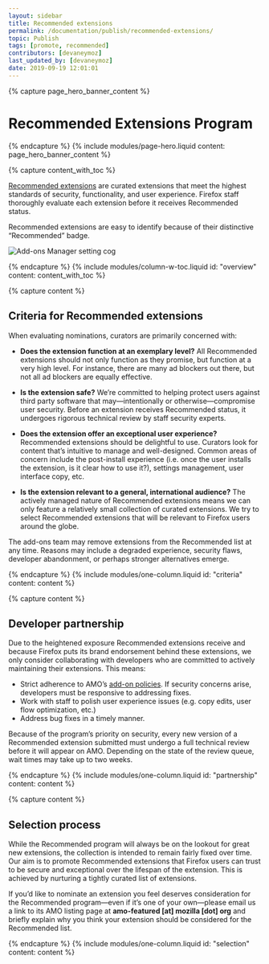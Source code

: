 ```yaml
---
layout: sidebar
title: Recommended extensions
permalink: /documentation/publish/recommended-extensions/
topic: Publish
tags: [promote, recommended]
contributors: [devaneymoz]
last_updated_by: [devaneymoz]
date: 2019-09-19 12:01:01
---
```


<!-- Page Hero Banner -->

{% capture page_hero_banner_content %}

# Recommended Extensions Program

{% endcapture %}
{% include modules/page-hero.liquid
	content: page_hero_banner_content
%}

<!-- END: Page Hero Banner -->

<!-- Content with Table of Contents Module -->

{% capture content_with_toc %}

[Recommended extensions](https://addons.mozilla.org/firefox/search/?recommended=true&type=extension) are curated extensions that meet the highest standards of security, functionality, and user experience. Firefox staff thoroughly evaluate each extension before it receives Recommended status.

Recommended extensions are easy to identify because of their distinctive “Recommended” badge.

![Add-ons Manager setting cog](/assets/img/documentation/publish/RecEx_badge.png)

{% endcapture %}
{% include modules/column-w-toc.liquid
  id: "overview"
  content: content_with_toc
%}

<!-- END: Content with Table of Contents -->

<!-- Single Column Body Module -->

{% capture content %}

## Criteria for Recommended extensions

When evaluating nominations, curators are primarily concerned with:

- **Does the extension function at an exemplary level?** All Recommended extensions should not only function as they promise, but function at a very high level. For instance, there are many ad blockers out there, but not all ad blockers are equally effective.

- **Is the extension safe?** We’re committed to helping protect users against third party software that may—intentionally or otherwise—compromise user security. Before an extension receives Recommended status, it undergoes rigorous technical review by staff security experts.

- **Does the extension offer an exceptional user experience?** Recommended extensions should be delightful to use. Curators look for content that’s intuitive to manage and well-designed. Common areas of concern include the post-install experience (i.e. once the user installs the extension, is it clear how to use it?), settings management, user interface copy, etc.

- **Is the extension relevant to a general, international audience?** The actively managed nature of Recommended extensions means we can only feature a relatively small collection of curated extensions. We try to select Recommended extensions that will be relevant to Firefox users around the globe.

The add-ons team may remove extensions from the Recommended list at any time. Reasons may include a degraded experience, security flaws, developer abandonment, or perhaps stronger alternatives emerge.

{% endcapture %}
{% include modules/one-column.liquid
  id: "criteria"
  content: content
%}

<!-- END: Single Column Body Module -->

<!-- Single Column Body Module -->

{% capture content %}

## Developer partnership

Due to the heightened exposure Recommended extensions receive and because Firefox puts its brand endorsement behind these extensions, we only consider collaborating with developers who are committed to actively maintaining their extensions. This means:

- Strict adherence to AMO’s [add-on policies](/documentation/publish/add-on-policies/). If security concerns arise, developers must be responsive to addressing fixes.
- Work with staff to polish user experience issues (e.g. copy edits, user flow optimization, etc.)
- Address bug fixes in a timely manner.

Because of the program’s priority on security, every new version of a Recommended extension submitted must undergo a full technical review before it will appear on AMO. Depending on the state of the review queue, wait times may take up to two weeks.

{% endcapture %}
{% include modules/one-column.liquid
  id: "partnership"
  content: content
%}

<!-- END: Single Column Body Module -->

<!-- Single Column Body Module -->

{% capture content %}

## Selection process

While the Recommended program will always be on the lookout for great new extensions, the collection is intended to remain fairly fixed over time. Our aim is to promote Recommended extensions that Firefox users can trust to be secure and exceptional over the lifespan of the extension. This is achieved by nurturing a tightly curated list of extensions.

If you’d like to nominate an extension you feel deserves consideration for the Recommended program—even if it’s one of your own—please email us a link to its AMO listing page at **amo-featured [at] mozilla [dot] org** and briefly explain why you think your extension should be considered for the Recommended list.

{% endcapture %}
{% include modules/one-column.liquid
  id: "selection"
  content: content
%}

<!-- END: Single Column Body Module -->


